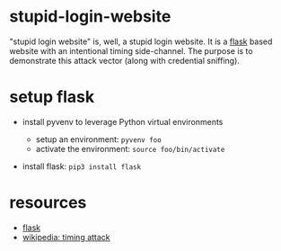 # stupid-login-website
"stupid login website" is, well, a stupid login website. It is a [flask](http://flask.pocoo.org/)
based website with an intentional timing side-channel. The purpose is to demonstrate this attack
vector (along with credential sniffing).

# setup flask
* install pyvenv to leverage Python virtual environments

  * setup an environment: ```pyvenv foo```
  * activate the environment: ```source foo/bin/activate```

* install flask: ```pip3 install flask```

# resources
* [flask](http://flask.pocoo.org/)
* [wikipedia: timing attack](https://en.wikipedia.org/wiki/Timing_attack)

